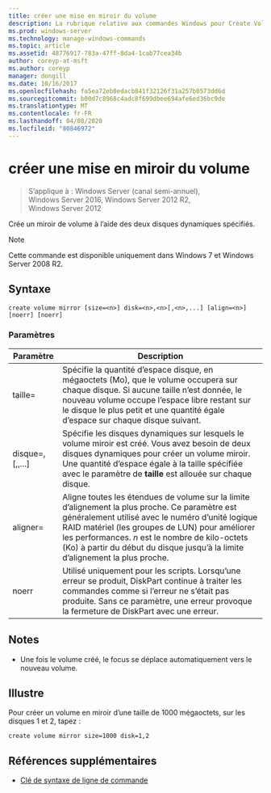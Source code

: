 ```yaml
---
title: créer une mise en miroir du volume
description: La rubrique relative aux commandes Windows pour Create Volume Mirror, qui crée un miroir de volume à l’aide des deux disques dynamiques spécifiés.
ms.prod: windows-server
ms.technology: manage-windows-commands
ms.topic: article
ms.assetid: 48776917-783a-47ff-8da4-1cab77cea34b
author: coreyp-at-msft
ms.author: coreyp
manager: dongill
ms.date: 10/16/2017
ms.openlocfilehash: fa5ea72eb0edacb841f32126f31a257b0573dd6d
ms.sourcegitcommit: b00d7c8968c4adc8f699dbee694afe6ed36bc9de
ms.translationtype: MT
ms.contentlocale: fr-FR
ms.lasthandoff: 04/08/2020
ms.locfileid: "80846972"
---
```

# <a name="create-volume-mirror"></a>créer une mise en miroir du volume

>S’applique à : Windows Server (canal semi-annuel), Windows Server 2016, Windows Server 2012 R2, Windows Server 2012

Crée un miroir de volume à l’aide des deux disques dynamiques spécifiés.  
  
> [!NOTE]  
> Cette commande est disponible uniquement dans Windows 7 et Windows Server 2008 R2.

## <a name="syntax"></a>Syntaxe  
  
```  
create volume mirror [size=<n>] disk=<n>,<n>[,<n>,...] [align=<n>] [noerr] [noerr]  
```  
  
### <a name="parameters"></a>Paramètres  
  
|         Paramètre         |                                                                                                                                     Description                                                                                                                                     |
|---------------------------|-------------------------------------------------------------------------------------------------------------------------------------------------------------------------------------------------------------------------------------------------------------------------------------|
|         taille\=<n>         |                 Spécifie la quantité d’espace disque, en mégaoctets \(Mo\), que le volume occupera sur chaque disque. Si aucune taille n’est donnée, le nouveau volume occupe l’espace libre restant sur le disque le plus petit et une quantité égale d’espace sur chaque disque suivant.                 |
| disque\=<n>,<n>\[,<n>,...\] |                       Spécifie les disques dynamiques sur lesquels le volume miroir est créé. Vous avez besoin de deux disques dynamiques pour créer un volume miroir. Une quantité d’espace égale à la taille spécifiée avec le paramètre de **taille** est allouée sur chaque disque.                        |
|        aligner\=<n>         | Aligne toutes les étendues de volume sur la limite d’alignement la plus proche. Ce paramètre est généralement utilisé avec le numéro d’unité logique RAID matériel \(les groupes de LUN\) pour améliorer les performances. *n* est le nombre de kilo-octets \(Ko\) à partir du début du disque jusqu’à la limite d’alignement la plus proche. |
|           noerr           |                                        Utilisé uniquement pour les scripts. Lorsqu’une erreur se produit, DiskPart continue à traiter les commandes comme si l’erreur ne s’était pas produite. Sans ce paramètre, une erreur provoque la fermeture de DiskPart avec une erreur.                                         |
  
## <a name="remarks"></a>Notes  
  
-   Une fois le volume créé, le focus se déplace automatiquement vers le nouveau volume.  
  
## <a name="examples"></a><a name=BKMK_examples></a>Illustre  
Pour créer un volume en miroir d’une taille de 1000 mégaoctets, sur les disques 1 et 2, tapez :  
  
```  
create volume mirror size=1000 disk=1,2  
```  
  
## <a name="additional-references"></a>Références supplémentaires  
- [Clé de syntaxe de ligne de commande](command-line-syntax-key.md)  
  

  


